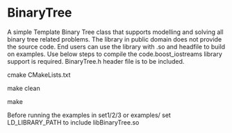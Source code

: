 # BinaryTree

 A simple Template Binary Tree class that supports modelling and solving all binary tree related problems.
 The library in public domain does not provide the source code. End users can use the library with .so and headfile to build on examples.
 Use below steps to compile the code.boost_iostreams library support is required. BinaryTree.h header file is to be included.

 cmake CMakeLists.txt

 make clean

 make

 Before running the examples in set1/2/3 or examples/ set LD_LIBRARY_PATH to include libBinaryTree.so

